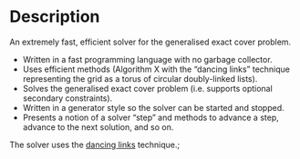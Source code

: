 # Description

An extremely fast, efficient solver for the generalised exact cover problem.

- Written in a fast programming language with no garbage collector.
- Uses efficient methods (Algorithm X with the &ldquo;dancing links&rdquo; technique representing the grid as a torus of circular doubly-linked lists).
- Solves the generalised exact cover problem (i.e. supports optional secondary constraints).
- Written in a generator style so the solver can be started and stopped.
- Presents a notion of a solver &ldquo;step&rdquo; and methods to advance a step, advance to the next solution, and so on.

The solver uses the [dancing links](https://en.wikipedia.org/wiki/Dancing_Links) technique.;